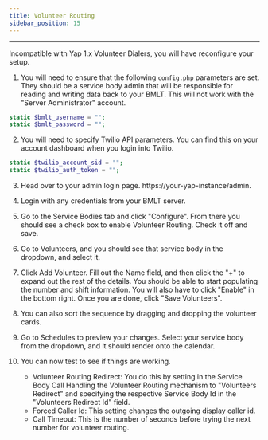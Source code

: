 ```yaml
---
title: Volunteer Routing
sidebar_position: 15
---
```


---

Incompatible with Yap 1.x Volunteer Dialers, you will have reconfigure your setup.

1) You will need to ensure that the following `config.php` parameters are set.  They should be a service body admin that will be responsible for reading and writing data back to your BMLT.  This will not work with the "Server Administrator" account.

```php
static $bmlt_username = "";
static $bmlt_password = "";
```

2) You will need to specify Twilio API parameters.  You can find this on your account dashboard when you login into Twilio.

```php
static $twilio_account_sid = "";
static $twilio_auth_token = "";
```

3) Head over to your admin login page.  https://your-yap-instance/admin.
4) Login with any credentials from your BMLT server.
5) Go to the Service Bodies tab and click "Configure".  From there you should see a check box to enable Volunteer Routing.  Check it off and save.
6) Go to Volunteers, and you should see that service body in the dropdown, and select it.
7) Click Add Volunteer.  Fill out the Name field, and then click the "+" to expand out the rest of the details.  You should be able to start populating the number and shift information.  You will also have to click "Enable" in the bottom right.  Once you are done, click "Save Volunteers".
8) You can also sort the sequence by dragging and dropping the volunteer cards.
9) Go to Schedules to preview your changes.  Select your service body from the dropdown, and it should render onto the calendar.
10) You can now test to see if things are working.

    * Volunteer Routing Redirect: You do this by setting in the Service Body Call Handling the Volunteer Routing mechanism to "Volunteers Redirect" and specifying the respective Service Body Id in the "Volunteers Redirect Id" field.
    * Forced Caller Id: This setting changes the outgoing display caller id.
    * Call Timeout: This is the number of seconds before trying the next number for volunteer routing.
